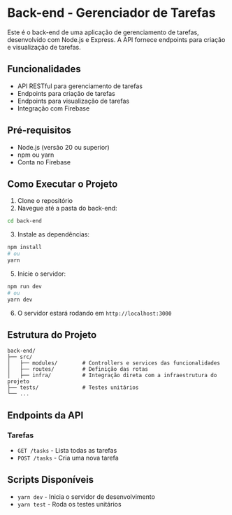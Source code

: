 # Back-end - Gerenciador de Tarefas

Este é o back-end de uma aplicação de gerenciamento de tarefas, desenvolvido com Node.js e Express. A API fornece endpoints para criação e visualização de tarefas.

## Funcionalidades

- API RESTful para gerenciamento de tarefas
- Endpoints para criação de tarefas
- Endpoints para visualização de tarefas
- Integração com Firebase

## Pré-requisitos

- Node.js (versão 20 ou superior)
- npm ou yarn
- Conta no Firebase

## Como Executar o Projeto

1. Clone o repositório
2. Navegue até a pasta do back-end:

```bash
cd back-end
```

3. Instale as dependências:

```bash
npm install
# ou
yarn
```

5. Inicie o servidor:

```bash
npm run dev
# ou
yarn dev
```

6. O servidor estará rodando em `http://localhost:3000`

## Estrutura do Projeto

```
back-end/
├── src/
│   ├── modules/        # Controllers e services das funcionalidades
│   ├── routes/         # Definição das rotas
│   ├── infra/          # Integração direta com a infraestrutura do projeto
├── tests/              # Testes unitários
└── ...
```

## Endpoints da API

### Tarefas

- `GET /tasks` - Lista todas as tarefas
- `POST /tasks` - Cria uma nova tarefa

## Scripts Disponíveis

- `yarn dev` - Inicia o servidor de desenvolvimento
- `yarn test` - Roda os testes unitários
